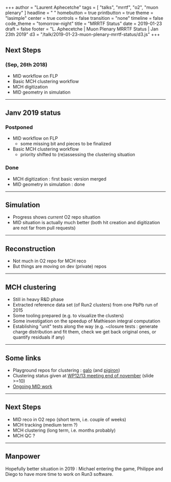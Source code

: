 +++
author = "Laurent Aphecetche"
tags = [ "talks", "mrrtf", "o2", "muon plenary" ]
headline = " "
homebutton = true
printbutton = true
theme = "lasimple"
center = true
controls = false
transition = "none"
timeline = false
code_theme = "tomorrow-night"
title = "MRRTF Status"
date = 2019-01-23
draft = false
footer = "L. Aphecetche | Muon Plenary MRRTF Status | Jan 23th 2019"
d3 = "/talk/2019-01-23-muon-plenary-mrrtf-status/d3.js"
+++

## Next Steps
### (Sep, 26th 2018)


- MID workflow on FLP
- Basic MCH clustering workflow
- MCH digitization
- MID geometry in simulation

---
## Janv 2019 status

### Postponed
- MID workflow on FLP 
    - some missing bit and pieces to be finalized
- Basic MCH clustering workflow
    - priority shifted to (re)assessing the clustering situation

### Done
- MCH digitization : first basic version merged
- MID geometry in simulation : done

---

## Simulation

<div id="simulation-d3"></div>
<!-- .slide: data-state="d3" -->

- Progress shows _current_ O2 repo situation
- MID situation is actually much better (both hit creation and digitization
 are not far from pull requests)
---

## Reconstruction

<div id="reconstruction-d3"></div>
<!-- .slide: data-state="d3" -->

- Not much in O2 repo for MCH reco
- But things are moving on dev (private) repos

---

## MCH clustering

- Still in heavy R&D phase
- Extracted reference data set (of Run2 clusters) from one PbPb run of 2015
- Some tooling prepared (e.g. to visualize the clusters)
- Some investigation on the speedup of Mathieson integral computation
- Establishing "unit" tests along the way (e.g. ~closure tests : generate charge distribution and fit them, check we get back original ones, or quantify residuals if any)

---

## Some links

- Playground repos for clustering : [galo](https://github.com/aphecetche/galo) (and [pigiron](https://github.com/aphecetche/pigiron))
- Clustering status given at [WP12/13 meeting end of november](https://indico.cern.ch/event/773211/) (slide >=10)
- [Ongoing MID work](https://github.com/dstocco/AliceO2/tree/midSimulation)

---

## Next Steps

- MID reco in O2 repo (short term, i.e. couple of weeks)
- MCH tracking (medium term ?)
- MCH clustering (long term, i.e. months probably)
- MCH QC ?

---

## Manpower

Hopefully better situation in 2019 : Michael entering the game, Philippe and Diego to have more time to work on Run3 software.

